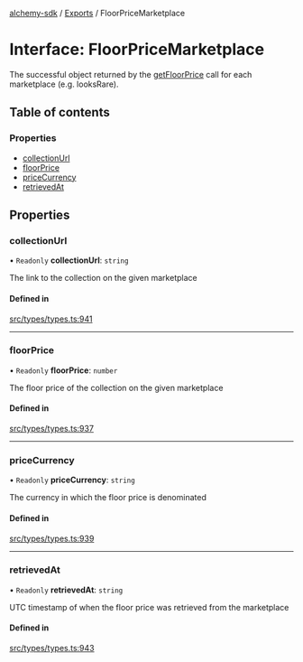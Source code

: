 [alchemy-sdk](../README.md) / [Exports](../modules.md) / FloorPriceMarketplace

# Interface: FloorPriceMarketplace

The successful object returned by the [getFloorPrice](../classes/NftNamespace.md#getfloorprice) call for each
marketplace (e.g. looksRare).

## Table of contents

### Properties

- [collectionUrl](FloorPriceMarketplace.md#collectionurl)
- [floorPrice](FloorPriceMarketplace.md#floorprice)
- [priceCurrency](FloorPriceMarketplace.md#pricecurrency)
- [retrievedAt](FloorPriceMarketplace.md#retrievedat)

## Properties

### collectionUrl

• `Readonly` **collectionUrl**: `string`

The link to the collection on the given marketplace

#### Defined in

[src/types/types.ts:941](https://github.com/alchemyplatform/alchemy-sdk-js/blob/340ad5a/src/types/types.ts#L941)

___

### floorPrice

• `Readonly` **floorPrice**: `number`

The floor price of the collection on the given marketplace

#### Defined in

[src/types/types.ts:937](https://github.com/alchemyplatform/alchemy-sdk-js/blob/340ad5a/src/types/types.ts#L937)

___

### priceCurrency

• `Readonly` **priceCurrency**: `string`

The currency in which the floor price is denominated

#### Defined in

[src/types/types.ts:939](https://github.com/alchemyplatform/alchemy-sdk-js/blob/340ad5a/src/types/types.ts#L939)

___

### retrievedAt

• `Readonly` **retrievedAt**: `string`

UTC timestamp of when the floor price was retrieved from the marketplace

#### Defined in

[src/types/types.ts:943](https://github.com/alchemyplatform/alchemy-sdk-js/blob/340ad5a/src/types/types.ts#L943)
